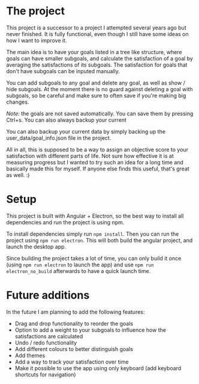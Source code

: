 # The project

This project is a successor to a project I attempted several years ago but never finished. It is fully functional, even though I still have some ideas on how I want to improve it.

The main idea is to have your goals listed in a tree like structure, where goals can have smaller subgoals, and calculate the satisfaction of a goal by averaging the satisfactions of its subgoals. The satisfaction for goals that don't have subgoals can be inputed manually.

You can add subgoals to any goal and delete any goal, as well as show / hide subgoals. At the moment there is no guard against deleting a goal with subgoals, so be careful and make sure to often save if you're making big changes.

_Note:_ the goals are not saved automatically. You can save them by pressing Ctrl+s. You can also always backup your current 

You can also backup your current data by simply backing up the user_data/goal_info.json file in the project.

All in all, this is supposed to be a way to assign an objective score to your satisfaction with different parts of life. Not sure how effective it is at measuring progress but I wanted to try such an idea for a long time and basically made this for myself. If anyone else finds this useful, that's great as well. :)

# Setup

This project is built with Angular + Electron, so the best way to install all dependencies and run the project is using npm. 

To install dependencies simply run `npm install`. Then you can run the project using `npm run electron`. This will both build the angular project, and launch the desktop app.

Since building the project takes a lot of time, you can only build it once (using `npm run electron` to launch the app) and use `npm run electron_no_build` afterwards to have a quick launch time.

# Future additions

In the future I am planning to add the following features:
* Drag and drop functionality to reorder the goals
* Option to add a weight to your subgoals to influence how the satisfactions are calculated
* Undo / redo functionality
* Add different colours to better distinguish goals
* Add themes
* Add a way to track your satisfaction over time
* Make it possible to use the app using only keyboard (add keyboard shortcuts for navigation)